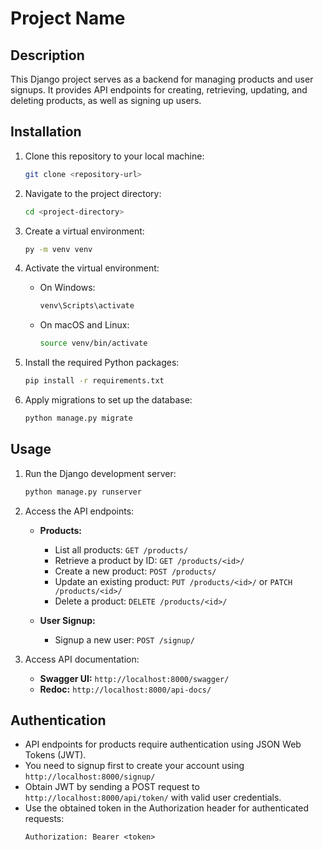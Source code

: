 # Project Name

## Description
This Django project serves as a backend for managing products and user signups. It provides API endpoints for creating, retrieving, updating, and deleting products, as well as signing up users.

## Installation
1. Clone this repository to your local machine:
    ```bash
    git clone <repository-url>
    ```

2. Navigate to the project directory:
    ```bash
    cd <project-directory>
    ```

3. Create a virtual environment:
    ```bash
    py -m venv venv
    ```

4. Activate the virtual environment:
    - On Windows:
        ```bash
        venv\Scripts\activate
        ```
    - On macOS and Linux:
        ```bash
        source venv/bin/activate
        ```

5. Install the required Python packages:
    ```bash
    pip install -r requirements.txt
    ```

6. Apply migrations to set up the database:
    ```bash
    python manage.py migrate
    ```

## Usage
1. Run the Django development server:
    ```bash
    python manage.py runserver
    ```

2. Access the API endpoints:
    - **Products:**
        - List all products: `GET /products/`
        - Retrieve a product by ID: `GET /products/<id>/`
        - Create a new product: `POST /products/`
        - Update an existing product: `PUT /products/<id>/` or `PATCH /products/<id>/`
        - Delete a product: `DELETE /products/<id>/`

    - **User Signup:**
        - Signup a new user: `POST /signup/`


3. Access API documentation:
    - **Swagger UI:** `http://localhost:8000/swagger/`
    - **Redoc:** `http://localhost:8000/api-docs/`

## Authentication
- API endpoints for products require authentication using JSON Web Tokens (JWT).
- You need to signup first to create your account using `http://localhost:8000/signup/`
- Obtain JWT by sending a POST request to `http://localhost:8000/api/token/` with valid user credentials.
- Use the obtained token in the Authorization header for authenticated requests:
    ```http
    Authorization: Bearer <token>
    ```

